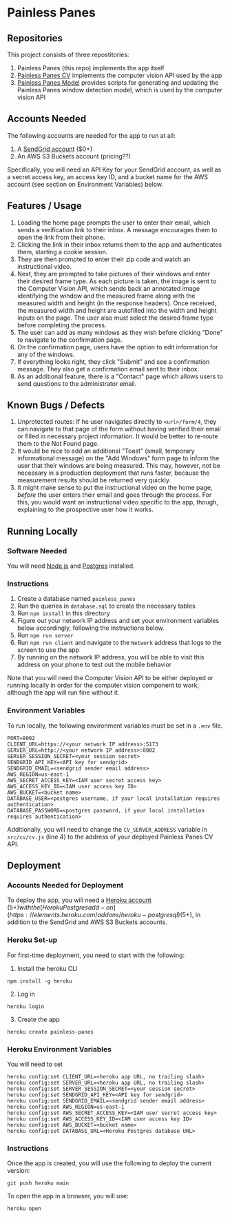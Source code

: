 # Painless Panes

## Repositories

This project consists of three repostitories:

1. Painless Panes (this repo) implements the app itself
2. [Painless Panes CV](https://github.com/avcopan/painless-panes-cv) implements the computer vision API used by the app
3. [Painless Panes Model](https://github.com/avcopan/painless-panes-model) provides scripts for generating and updating the Painless Panes window detection model, which is used by the computer vision API

## Accounts Needed

The following accounts are needed for the app to run at all:

1. A [SendGrid account](https://sendgrid.com/pricing/) ($0+)
2. An AWS S3 Buckets account (pricing??)

Specifically, you will need an API Key for your SendGrid account, as well as a secret access key, an access key ID, and a bucket name for the AWS account (see section on Environment Variables) below.


## Features / Usage

1. Loading the home page prompts the user to enter their email, which sends a
verification link to their inbox. A message encourages them to open the link from their
phone.
2. Clicking the link in their inbox returns them to the app and authenticates them,
starting a cookie session.
3. They are then prompted to enter their zip code and watch an instructional video.
4. Next, they are prompted to take pictures of their windows and enter their desired
frame type. As each picture is taken, the image is sent to the Computer Vision API,
which sends back an annotated image identifying the window and the measured frame along
with the measured width and height (in the response headers). Once received, the
measured width and height are autofilled into the width and height inputs on the page.
The user also must select the desired frame type before completing the process.
5. The user can add as many windows as they wish before clicking "Done" to navigate to
the confirmation page.
6. On the confirmation page, users have the option to edit information for any of the
windows.
7. If everything looks right, they click "Submit" and see a confirmation message. They
also get a confirmation email sent to their inbox.
8. As an additional feature, there is a "Contact" page which allows users to send
questions to the administrator email.

## Known Bugs / Defects

1. Unprotected routes: If he user navigates directly to `<url>/form/4`, they can
navigate to that page of the form without having verified their email or filled in
necessary project information.
It would be better to re-route them to the Not Found page.
2. It would be nice to add an additional "Toast" (small, temporary informational
message) on the "Add Windows" form page to inform the user that their windows are being
measured. This may, however, not be necessary in a production deployment that runs
faster, because the measurement results should be returned very quickly.
3. It might make sense to put the instructional video on the home page, *before* the
user enters their email and goes through the process. For this, you would want an
instructional video specific to the app, though, explaining to the prospective user how
it works.


## Running Locally

### Software Needed

You will need [Node.js](https://nodejs.org/en) and [Postgres](https://www.postgresql.org/) installed.

### Instructions

1. Create a database named `painless_panes`
2. Run the queries in `database.sql` to create the necessary tables
3. Run `npm install` in this directory
4. Figure out your network IP address and set your environment variables below accordingly, following the instructions below.
5. Run `npm run server`
6. Run `npm run client` and navigate to the `Network` address that logs to the screen to use the app
7. By running on the network IP address, you will be able to visit this address on your phone to test out the mobile behavior

Note that you will need the Computer Vision API to be either deployed or running locally in order for the computer vision component to work, although the app will run fine without it.

### Environment Variables

To run locally, the following environment variables must be set in a `.env` file.

```
PORT=8002
CLIENT_URL=https://<your network IP address>:5173
SERVER_URL=http://<your network IP address>:8002
SERVER_SESSION_SECRET=<your session secret>
SENDGRID_API_KEY=<API key for sendgrid>
SENDGRID_EMAIL=<sendgrid sender email address>
AWS_REGION=us-east-1
AWS_SECRET_ACCESS_KEY=<IAM user secret access key>
AWS_ACCESS_KEY_ID=<IAM user access key ID>
AWS_BUCKET=<bucket name>
DATABASE_USER=<postgres username, if your local installation requires authentication>
DATABASE_PASSWORD=<postgres password, if your local installation requires authentication>
```

Additionally, you will need to change the `CV_SERVER_ADDRESS` variable in `src/cv/cv.js` (line 4) to the address of your deployed Painless Panes CV API.

## Deployment

### Accounts Needed for Deployment

To deploy the app, you will need a [Heroku account](https://www.heroku.com/pricing) ($5+) with the [Heroku Postgres add-on](https://elements.heroku.com/addons/heroku-postgresql) ($5+), in addition to the SendGrid and AWS S3 Buckets accounts.

### Heroku Set-up

For first-time deployment, you need to start with the following:
1. Install the heroku CLI
```
npm install -g heroku
```
2. Log in
```
heroku login
```
3. Create the app
```
heroku create painless-panes
```

### Heroku Environment Variables

You will need to set
```
heroku config:set CLIENT_URL=<heroku app URL, no trailing slash>
heroku config:set SERVER_URL=<heroku app URL, no trailing slash>
heroku config:set SERVER_SESSION_SECRET=<your session secret>
heroku config:set SENDGRID_API_KEY=<API key for sendgrid>
heroku config:set SENDGRID_EMAIL=<sendgrid sender email address>
heroku config:set AWS_REGION=us-east-1
heroku config:set AWS_SECRET_ACCESS_KEY=<IAM user secret access key>
heroku config:set AWS_ACCESS_KEY_ID=<IAM user access key ID>
heroku config:set AWS_BUCKET=<bucket name>
heroku config:set DATABASE_URL=<Heroku Postgres database URL>
```

### Instructions

Once the app is created, you will use the following to deploy the current version:
```
git push heroku main
```
To open the app in a browser, you will use:
```
heroku open
```
